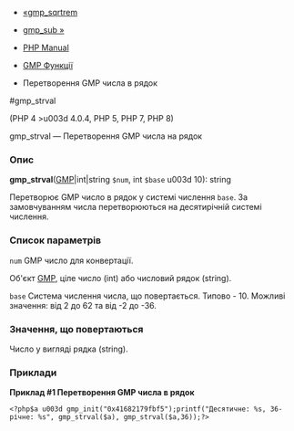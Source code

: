 - [«gmp_sqrtrem](function.gmp-sqrtrem.md)
- [gmp_sub »](function.gmp-sub.md)

- [PHP Manual](index.md)
- [GMP Функції](ref.gmp.md)
- Перетворення GMP числа в рядок

#gmp_strval

(PHP 4 \>u003d 4.0.4, PHP 5, PHP 7, PHP 8)

gmp_strval — Перетворення GMP числа на рядок

### Опис

**gmp_strval**([GMP](class.gmp.md)\|int\|string `$num`, int `$base` u003d
10): string

Перетворює GMP число в рядок у системі числення `base`. За замовчуванням
числа перетворюються на десятирічній системі числення.

### Список параметрів

`num`
GMP число для конвертації.

Об'єкт [GMP](class.gmp.md), ціле число (int) або числовий рядок
(string).

`base`
Система числення числа, що повертається. Типово - 10. Можливі
значення: від 2 до 62 та від -2 до -36.

### Значення, що повертаються

Число у вигляді рядка (string).

### Приклади

**Приклад #1 Перетворення GMP числа в рядок**

` <?php$a u003d gmp_init("0x41682179fbf5");printf("Десятичне: %s, 36-річне: %s", gmp_strval($a), gmp_strval($a,36));?> `
